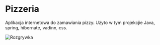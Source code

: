 # Pizzeria
Aplikacja internetowa do zamawiania pizzy. Użyto w tym projekcjie Java, spring, hibernate, vadinn, css.

![](Pizzeria/java/com/example/Pizza/start.jpg "Rozgrywka")
